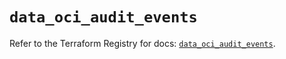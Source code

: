 # `data_oci_audit_events`

Refer to the Terraform Registry for docs: [`data_oci_audit_events`](https://registry.terraform.io/providers/oracle/oci/7.19.0/docs/data-sources/audit_events).
